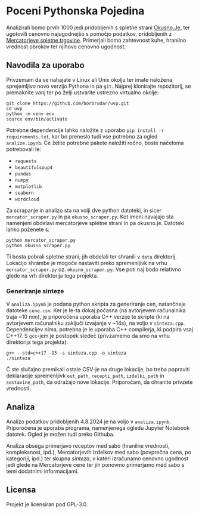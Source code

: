 # Poceni Pythonska Pojedina

Analizirali bomo prvih 1000 jedi pridobljenih s spletne strani [Okusno.Je](https://okusno.je/), ter ugotovili cenovno najugodnejšo s pomočjo podatkov, pridobljenih z [Mercatorjeve spletne trgovine](https://www.mercatoronline.si/sl/search). Primerjali bomo zahtevnost kuhe, hranilno vrednost obrokov ter njihovo cenovno ugodnost. 


## Navodila za uporabo

Privzemam da se nahajate v Linux ali Unix okolju ter imate naložena sprejemljivo novo verzijo Pythona in pa `git`. Najprej klonirajte repozitorij, se premaknite vanj ter po želji ustvarite ustrezno virtualno okolje:
```
git clone https://github.com/borbrudar/uvp.git
cd uvp
python -m venv env
source env/bin/activate
```

Potrebne dependencije lahko naložite z uporabo `pip install -r requirements.txt`, kar bo preneslo tudi vse potrebno za ogled `analize.ipynb`.
Če želite potrebne pakete naložiti ročno, boste načeloma potrebovali le:
* `requests`
* `beautifulsoup4`
* `pandas`
* `numpy`
* `matplotlib`
* `seaborn` 
* `wordcloud`

Za scrapanje in analizo sta na volji dve python datoteki, in sicer
`mercator_scraper.py` in pa `okusno_scraper.py`. Kot imeni navajajo sta namenjeni obdelavi mercatorjeve spletne strani in pa okusno.je.
Datoteki lahko poženete s:
```
python mercator_scraper.py
python okusno_scraper.py
```

Ti bosta pobrali spletne strani, jih obdelali ter shranili v `data` direktorij. Lokacijo shrambe je mogoče nastaviti preko
spremenljivk na vrhu `mercator_scraper.py` oz. `okusno_scraper.py`. Vse poti naj bodo relativno glede na vrh direktorija tega projekta.

### Generiranje sinteze

V `analiza.ipynb` je podana python skripta za generiranje cen, natančneje datoteke `cene.csv`. Ker je le-ta dokaj počasna (na avtorjevem računalnika traja ~10 min), je priporočena uporaba C++ verzije te skripte (ki na avtorjevem računalniku zaključi izvajanje v ~14s), na voljo v `sinteza.cpp`. Dependencijev nima, potrebna je le uporaba C++ compilerja, ki podpira vsaj C++17. S `gcc`-jem je postopek sledeč (privzamemo da smo na vrhu direktorija tega projekta):

```
g++ --std=c++17 -O3 -s sinteza.cpp -o sinteza 
./sinteza
```

Č ste slučajno premikali ostale CSV-je na druge lokacije, bo treba popraviti deklaracije spremenljivk `out_path`, `recepti_path`, `izdelki_path` in `sestavine_path`, da odražajo nove lokacije. Priporočam, da ohranite privzete vrednosti. 

## Analiza 

Analizo podatkov pridobljenih 4.8.2024 je na voljo v `analiza.ipynb`. Priporočena je uporaba programa, namenjenega ogledu Jupyter Notebook datotek. Ogled je možen tudi preko Githuba. 

Analiza obsega primerjavo receptov med sabo (hranilne vrednosti, kompleksnost, ipd.), Mercatorjevih izdelkov med sabo (povprečna cena, po kategoriji, ipd.) ter skupna *sinteza*, v kateri izračunamo cenovno ugodnost jedi glede na Mercatorjeve cene ter jih ponovmo primerjamo med sabo s temi dodatnimi informacijami.

## Licensa

Projekt je licensiran pod GPL-3.0. 
